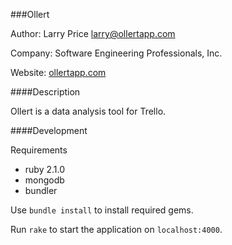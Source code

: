 ###Ollert

Author: Larry Price <larry@ollertapp.com>

Company: Software Engineering Professionals, Inc.

Website: [ollertapp.com](https://ollertapp.com)

####Description

Ollert is a data analysis tool for Trello.

####Development

Requirements

* ruby 2.1.0
* mongodb
* bundler

Use `bundle install` to install required gems.

Run `rake` to start the application on `localhost:4000`.
